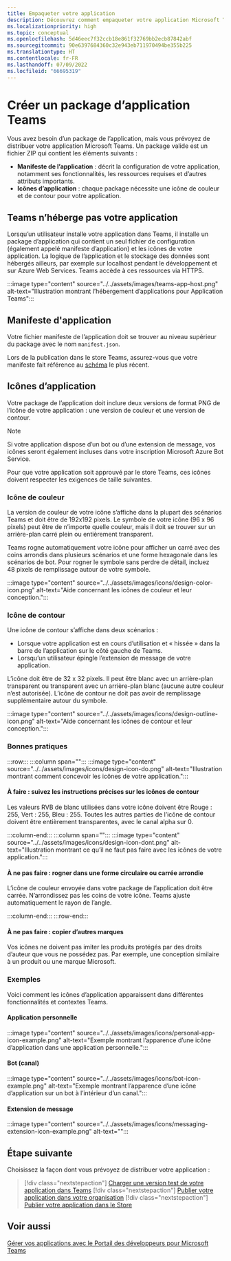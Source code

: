 ```yaml
---
title: Empaqueter votre application
description: Découvrez comment empaqueter votre application Microsoft Teams avec des icônes pour le test, le téléchargement et la publication dans le Store.
ms.localizationpriority: high
ms.topic: conceptual
ms.openlocfilehash: 5d46eec7f32ccb18e861f32769bb2ecb87842abf
ms.sourcegitcommit: 90e6397684360c32e943eb711970494be355b225
ms.translationtype: HT
ms.contentlocale: fr-FR
ms.lasthandoff: 07/09/2022
ms.locfileid: "66695319"
---
```

# <a name="create-teams-app-package"></a>Créer un package d’application Teams

Vous avez besoin d’un package de l’application, mais vous prévoyez de distribuer votre application Microsoft Teams. Un package valide est un fichier ZIP qui contient les éléments suivants :

* **Manifeste de l’application** : décrit la configuration de votre application, notamment ses fonctionnalités, les ressources requises et d’autres attributs importants.
* **Icônes d’application** : chaque package nécessite une icône de couleur et de contour pour votre application.

## <a name="teams-doesnt-host-your-app"></a>Teams n’héberge pas votre application

Lorsqu’un utilisateur installe votre application dans Teams, il installe un package d’application qui contient un seul fichier de configuration (également appelé manifeste d’application) et les icônes de votre application. La logique de l’application et le stockage des données sont hébergés ailleurs, par exemple sur localhost pendant le développement et sur Azure Web Services. Teams accède à ces ressources via HTTPS.

:::image type="content" source="../../assets/images/teams-app-host.png" alt-text="Illustration montrant l’hébergement d’applications pour Application Teams":::

## <a name="app-manifest"></a>Manifeste d'application

Votre fichier manifeste de l’application doit se trouver au niveau supérieur du package avec le nom `manifest.json`.

Lors de la publication dans le store Teams, assurez-vous que votre manifeste fait référence au [schéma](~/resources/schema/manifest-schema.md) le plus récent.

## <a name="app-icons"></a>Icônes d’application

Votre package de l’application doit inclure deux versions de format PNG de l’icône de votre application : une version de couleur et une version de contour.

> [!Note]
> Si votre application dispose d’un bot ou d’une extension de message, vos icônes seront également incluses dans votre inscription Microsoft Azure Bot Service.

Pour que votre application soit approuvé par le store Teams, ces icônes doivent respecter les exigences de taille suivantes.

### <a name="color-icon"></a>Icône de couleur

La version de couleur de votre icône s’affiche dans la plupart des scénarios Teams et doit être de 192x192 pixels. Le symbole de votre icône (96 x 96 pixels) peut être de n’importe quelle couleur, mais il doit se trouver sur un arrière-plan carré plein ou entièrement transparent.

Teams rogne automatiquement votre icône pour afficher un carré avec des coins arrondis dans plusieurs scénarios et une forme hexagonale dans les scénarios de bot. Pour rogner le symbole sans perdre de détail, incluez 48 pixels de remplissage autour de votre symbole.

:::image type="content" source="../../assets/images/icons/design-color-icon.png" alt-text="Aide concernant les icônes de couleur et leur conception.":::

### <a name="outline-icon"></a>Icône de contour

Une icône de contour s’affiche dans deux scénarios :

* Lorsque votre application est en cours d’utilisation et « hissée » dans la barre de l’application sur le côté gauche de Teams.
* Lorsqu’un utilisateur épingle l’extension de message de votre application.

L’icône doit être de 32 x 32 pixels. Il peut être blanc avec un arrière-plan transparent ou transparent avec un arrière-plan blanc (aucune autre couleur n’est autorisée). L’icône de contour ne doit pas avoir de remplissage supplémentaire autour du symbole.

:::image type="content" source="../../assets/images/icons/design-outline-icon.png" alt-text="Aide concernant les icônes de contour et leur conception.":::

### <a name="best-practices"></a>Bonnes pratiques

:::row:::
   :::column span="":::
:::image type="content" source="../../assets/images/icons/design-icon-do.png" alt-text="Illustration montrant comment concevoir les icônes de votre application.":::

#### <a name="do-follow-the-precise-outline-icon-guidelines"></a>À faire : suivez les instructions précises sur les icônes de contour

Les valeurs RVB de blanc utilisées dans votre icône doivent être Rouge : 255, Vert : 255, Bleu : 255. Toutes les autres parties de l’icône de contour doivent être entièrement transparentes, avec le canal alpha sur 0.

   :::column-end:::
   :::column span="":::
:::image type="content" source="../../assets/images/icons/design-icon-dont.png" alt-text="Illustration montrant ce qu’il ne faut pas faire avec les icônes de votre application.":::

#### <a name="dont-crop-in-a-circular-or-rounded-square-shape"></a>À ne pas faire : rogner dans une forme circulaire ou carrée arrondie

L’icône de couleur envoyée dans votre package de l’application doit être carrée. N’arrondissez pas les coins de votre icône. Teams ajuste automatiquement le rayon de l’angle.

   :::column-end:::
:::row-end:::

#### <a name="dont-copy-other-brands"></a>À ne pas faire : copier d’autres marques

Vos icônes ne doivent pas imiter les produits protégés par des droits d’auteur que vous ne possédez pas. Par exemple, une conception similaire à un produit ou une marque Microsoft.

### <a name="examples"></a>Exemples

Voici comment les icônes d’application apparaissent dans différentes fonctionnalités et contextes Teams.

#### <a name="personal-app"></a>Application personnelle

:::image type="content" source="../../assets/images/icons/personal-app-icon-example.png" alt-text="Exemple montrant l’apparence d’une icône d’application dans une application personnelle.":::

#### <a name="bot-channel"></a>Bot (canal)

:::image type="content" source="../../assets/images/icons/bot-icon-example.png" alt-text="Exemple montrant l’apparence d’une icône d’application sur un bot à l’intérieur d’un canal.":::

#### <a name="message-extension"></a>Extension de message

:::image type="content" source="../../assets/images/icons/messaging-extension-icon-example.png" alt-text="<texte de remplacement>":::

## <a name="next-step"></a>Étape suivante

Choisissez la façon dont vous prévoyez de distribuer votre application :

> [!div class="nextstepaction"]
> [Charger une version test de votre application dans Teams](~/concepts/deploy-and-publish/apps-upload.md)
> [!div class="nextstepaction"]
> [Publier votre application dans votre organisation](/MicrosoftTeams/tenant-apps-catalog-teams?toc=/microsoftteams/platform/toc.json&bc=/MicrosoftTeams/breadcrumb/toc.json)
> [!div class="nextstepaction"]
> [Publier votre application dans le Store](~/concepts/deploy-and-publish/appsource/publish.md)

## <a name="see-also"></a>Voir aussi

[Gérer vos applications avec le Portail des développeurs pour Microsoft Teams](~/concepts/build-and-test/teams-developer-portal.md)
